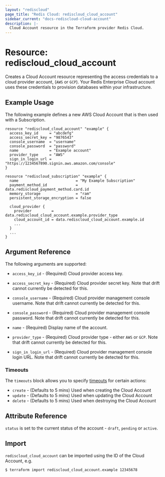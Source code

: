 ```yaml
---
layout: "rediscloud"
page_title: "Redis Cloud: rediscloud_cloud_account"
sidebar_current: "docs-rediscloud-cloud-account"
description: |-
  Cloud Account resource in the Terraform provider Redis Cloud.
---
```


# Resource: rediscloud_cloud_account

Creates a Cloud Account resource representing the access credentials to a cloud provider account, (`AWS` or `GCP`).
Your Redis Enterprise Cloud account uses these credentials to provision databases within your infrastructure. 

## Example Usage

The following example defines a new AWS Cloud Account that is then used with a Subscription.

```hcl-terraform
resource "rediscloud_cloud_account" "example" {
  access_key_id     = "abcdefg"
  access_secret_key = "9876543"
  console_username  = "username"
  console_password  = "password"
  name              = "Example account"
  provider_type     = "AWS"
  sign_in_login_url = "https://1234567890.signin.aws.amazon.com/console"
}

resource "rediscloud_subscription" "example" {
  name                          = "My Example Subscription"
  payment_method_id             = data.rediscloud_payment_method.card.id
  memory_storage                = "ram"
  persistent_storage_encryption = false

  cloud_provider {
    provider         = data.rediscloud_cloud_account.example.provider_type
    cloud_account_id = data.rediscloud_cloud_account.example.id
    ...
  }
  ...
}

```

## Argument Reference

The following arguments are supported:

* `access_key_id` - (Required) Cloud provider access key.

* `access_secret_key` - (Required) Cloud provider secret key.
Note that drift cannot currently be detected for this.

* `console_username` - (Required) Cloud provider management console username.
Note that drift cannot currently be detected for this.

* `console_password` - (Required) Cloud provider management console password.
Note that drift cannot currently be detected for this.

* `name` - (Required) Display name of the account.

* `provider_type` - (Required) Cloud provider type - either `AWS` or `GCP`.
Note that drift cannot currently be detected for this.

* `sign_in_login_url` - (Required) Cloud provider management console login URL.
Note that drift cannot currently be detected for this.

### Timeouts

The `timeouts` block allows you to specify [timeouts](https://www.terraform.io/docs/configuration/resources.html#timeouts) for certain actions:

* `create` - (Defaults to 5 mins) Used when creating the Cloud Account
* `update` - (Defaults to 5 mins) Used when updating the Cloud Account
* `delete` - (Defaults to 5 mins) Used when destroying the Cloud Account

## Attribute Reference

`status` is set to the current status of the account - `draft`, `pending` or `active`.

## Import

`rediscloud_cloud_account` can be imported using the ID of the Cloud Account, e.g.

```
$ terraform import rediscloud_cloud_account.example 12345678
```
